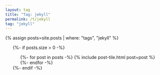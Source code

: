 ```yaml
---
layout: tag
title: "Tag: jekyll"
permalink: /t/jekyll
tag: "jekyll"
---
```


{% assign posts=site.posts | where: "tags", "jekyll" %}

<ul class="post-list">
    {%- if posts.size > 0 -%}
    <ul class="post-list">
        {%- for post in posts -%}
        {% include post-tile.html post=post %}
        {%- endfor -%}
    </ul>
    {%- endif -%}
</ul>
